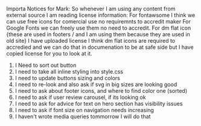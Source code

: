 Importa Notices for Mark: 
    So whenever I am using any content from external source I am reading license information:
        For fontawsome I think we can use free icons for comercial use no requiremnts to accredit maker
        For Google Fonts we can freely use them no need to accredit.
        For dm flat icon {these are used in footers / and I am using them because they are used in old site} I have uploaded license
            I think dm flat icons are required to accredied and we can do that in documenation to be at safe side but I have copied 
            license for you to look at it.

1. I Need to sort out button
2. I need to take all inline styling into style.css
3. I need to update buttons sizing and colors
4. I need to re-look and also ask if svg in big sizes are looking good
5. I need to ask about footer icons, and where to find color one (sorted)
6. I need to ask if user review carousel, if its looking ok
7. I need to ask for advice for text on hero section has visibility issues
8. I need to ask if font size on navigation needs increasing
9. I haven't wrote media queries tommorrow I will do that